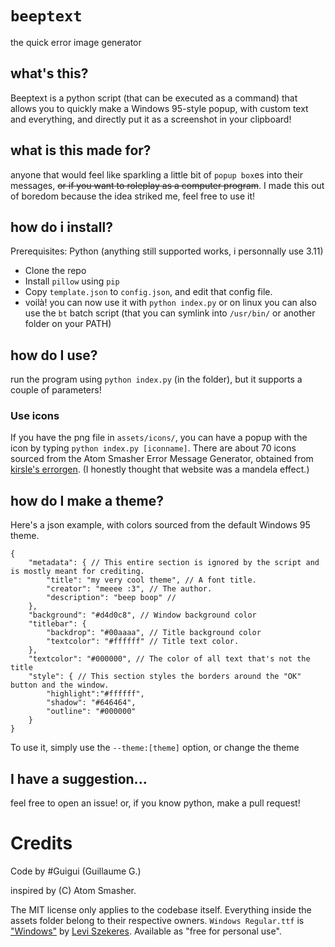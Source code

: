 # `beeptext`
the quick error image generator

## what's this?
Beeptext is a python script (that can be executed as a command) that allows you to quickly make a Windows 95-style popup, with custom text and everything, and directly put it as a screenshot in your clipboard!

## what is this made for?
anyone that would feel like sparkling a little bit of `popup box`es into their messages, ~~or if you want to roleplay as a computer program~~. I made this out of boredom because the idea striked me, feel free to use it!

## how do i install?
Prerequisites: Python (anything still supported works, i personnally use 3.11)
- Clone the repo
- Install `pillow` using `pip`
- Copy `template.json` to `config.json`, and edit that config file.
- voilà! you can now use it with `python index.py` or on linux you can also use the `bt` batch script (that you can symlink into `/usr/bin/` or another folder on your PATH)

## how do I use?
run the program using `python index.py` (in the folder), but it supports a couple of parameters!

### Use icons
If you have the png file in `assets/icons/`, you can have a popup with the icon by typing `python index.py [iconname]`. There are about 70 icons sourced from the Atom Smasher Error Message Generator, obtained from [kirsle's errorgen](https://git.kirsle.net/apps/errorgen). (I honestly thought that website was a mandela effect.)

## how do I make a theme?
Here's a json example, with colors sourced from the default Windows 95 theme. 
```jsonc
{
    "metadata": { // This entire section is ignored by the script and is mostly meant for crediting.
        "title": "my very cool theme", // A font title.
        "creator": "meeee :3", // The author.
        "description": "beep boop" //
    },
    "background": "#d4d0c8", // Window background color
    "titlebar": {
        "backdrop": "#00aaaa", // Title background color
        "textcolor": "#ffffff" // Title text color.
    },
    "textcolor": "#000000", // The color of all text that's not the title
    "style": { // This section styles the borders around the "OK" button and the window.
        "highlight":"#ffffff",
        "shadow": "#646464",
        "outline": "#000000"
    }
}
```
To use it, simply use the `--theme:[theme]` option, or change the theme
## I have a suggestion...

feel free to open an issue! or, if you know python, make a pull request!

# Credits

Code by #Guigui (Guillaume G.)

inspired by (C) Atom Smasher.

The MIT license only applies to the codebase itself. Everything inside the assets folder belong to their respective owners.
`Windows Regular.ttf` is ["Windows"](https://loremipsum.ro/fonts/windows/) by [Levi Szekeres](https://loremipsum.ro/). Available as "free for personal use".
